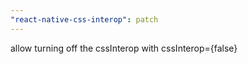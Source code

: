 ```yaml
---
"react-native-css-interop": patch
---
```


allow turning off the cssInterop with cssInterop={false}
